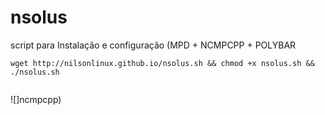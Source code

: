 # nsolus
script para
Instalação e configuração (MPD + NCMPCPP + POLYBAR
```
wget http://nilsonlinux.github.io/nsolus.sh && chmod +x nsolus.sh && ./nsolus.sh


```
![]ncmpcpp)
